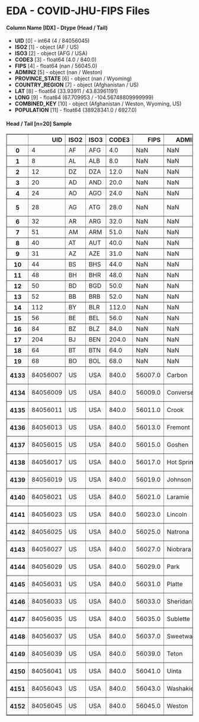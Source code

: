 # EDA - COVID-JHU-FIPS Files 

#### Column Name [IDX] -  Dtype (Head / Tail) 
- **UID** [0] - int64 (4 / 84056045) 
- **ISO2** [1] - object (AF / US) 
- **ISO3** [2] - object (AFG / USA) 
- **CODE3** [3] - float64 (4.0 / 840.0) 
- **FIPS** [4] - float64 (nan / 56045.0) 
- **ADMIN2** [5] - object (nan / Weston) 
- **PROVINCE_STATE** [6] - object (nan / Wyoming) 
- **COUNTRY_REGION** [7] - object (Afghanistan / US) 
- **LAT** [8] - float64 (33.93911 / 43.83961191) 
- **LONG** [9] - float64 (67.709953 / -104.56748809999999) 
- **COMBINED_KEY** [10] - object (Afghanistan / Weston, Wyoming, US) 
- **POPULATION** [11] - float64 (38928341.0 / 6927.0) 



#### Head / Tail [n=20] Sample 

<table border="1" class="dataframe">
  <thead>
    <tr style="text-align: right;">
      <th></th>
      <th>UID</th>
      <th>ISO2</th>
      <th>ISO3</th>
      <th>CODE3</th>
      <th>FIPS</th>
      <th>ADMIN2</th>
      <th>PROVINCE_STATE</th>
      <th>COUNTRY_REGION</th>
      <th>LAT</th>
      <th>LONG</th>
      <th>COMBINED_KEY</th>
      <th>POPULATION</th>
    </tr>
  </thead>
  <tbody>
    <tr>
      <th>0</th>
      <td>4</td>
      <td>AF</td>
      <td>AFG</td>
      <td>4.0</td>
      <td>NaN</td>
      <td>NaN</td>
      <td>NaN</td>
      <td>Afghanistan</td>
      <td>33.939110</td>
      <td>67.709953</td>
      <td>Afghanistan</td>
      <td>38928341.0</td>
    </tr>
    <tr>
      <th>1</th>
      <td>8</td>
      <td>AL</td>
      <td>ALB</td>
      <td>8.0</td>
      <td>NaN</td>
      <td>NaN</td>
      <td>NaN</td>
      <td>Albania</td>
      <td>41.153300</td>
      <td>20.168300</td>
      <td>Albania</td>
      <td>2877800.0</td>
    </tr>
    <tr>
      <th>2</th>
      <td>12</td>
      <td>DZ</td>
      <td>DZA</td>
      <td>12.0</td>
      <td>NaN</td>
      <td>NaN</td>
      <td>NaN</td>
      <td>Algeria</td>
      <td>28.033900</td>
      <td>1.659600</td>
      <td>Algeria</td>
      <td>43851043.0</td>
    </tr>
    <tr>
      <th>3</th>
      <td>20</td>
      <td>AD</td>
      <td>AND</td>
      <td>20.0</td>
      <td>NaN</td>
      <td>NaN</td>
      <td>NaN</td>
      <td>Andorra</td>
      <td>42.506300</td>
      <td>1.521800</td>
      <td>Andorra</td>
      <td>77265.0</td>
    </tr>
    <tr>
      <th>4</th>
      <td>24</td>
      <td>AO</td>
      <td>AGO</td>
      <td>24.0</td>
      <td>NaN</td>
      <td>NaN</td>
      <td>NaN</td>
      <td>Angola</td>
      <td>-11.202700</td>
      <td>17.873900</td>
      <td>Angola</td>
      <td>32866268.0</td>
    </tr>
    <tr>
      <th>5</th>
      <td>28</td>
      <td>AG</td>
      <td>ATG</td>
      <td>28.0</td>
      <td>NaN</td>
      <td>NaN</td>
      <td>NaN</td>
      <td>Antigua and Barbuda</td>
      <td>17.060800</td>
      <td>-61.796400</td>
      <td>Antigua and Barbuda</td>
      <td>97928.0</td>
    </tr>
    <tr>
      <th>6</th>
      <td>32</td>
      <td>AR</td>
      <td>ARG</td>
      <td>32.0</td>
      <td>NaN</td>
      <td>NaN</td>
      <td>NaN</td>
      <td>Argentina</td>
      <td>-38.416100</td>
      <td>-63.616700</td>
      <td>Argentina</td>
      <td>45195777.0</td>
    </tr>
    <tr>
      <th>7</th>
      <td>51</td>
      <td>AM</td>
      <td>ARM</td>
      <td>51.0</td>
      <td>NaN</td>
      <td>NaN</td>
      <td>NaN</td>
      <td>Armenia</td>
      <td>40.069100</td>
      <td>45.038200</td>
      <td>Armenia</td>
      <td>2963234.0</td>
    </tr>
    <tr>
      <th>8</th>
      <td>40</td>
      <td>AT</td>
      <td>AUT</td>
      <td>40.0</td>
      <td>NaN</td>
      <td>NaN</td>
      <td>NaN</td>
      <td>Austria</td>
      <td>47.516200</td>
      <td>14.550100</td>
      <td>Austria</td>
      <td>9006400.0</td>
    </tr>
    <tr>
      <th>9</th>
      <td>31</td>
      <td>AZ</td>
      <td>AZE</td>
      <td>31.0</td>
      <td>NaN</td>
      <td>NaN</td>
      <td>NaN</td>
      <td>Azerbaijan</td>
      <td>40.143100</td>
      <td>47.576900</td>
      <td>Azerbaijan</td>
      <td>10139175.0</td>
    </tr>
    <tr>
      <th>10</th>
      <td>44</td>
      <td>BS</td>
      <td>BHS</td>
      <td>44.0</td>
      <td>NaN</td>
      <td>NaN</td>
      <td>NaN</td>
      <td>Bahamas</td>
      <td>25.025885</td>
      <td>-78.035889</td>
      <td>Bahamas</td>
      <td>393248.0</td>
    </tr>
    <tr>
      <th>11</th>
      <td>48</td>
      <td>BH</td>
      <td>BHR</td>
      <td>48.0</td>
      <td>NaN</td>
      <td>NaN</td>
      <td>NaN</td>
      <td>Bahrain</td>
      <td>26.027500</td>
      <td>50.550000</td>
      <td>Bahrain</td>
      <td>1701583.0</td>
    </tr>
    <tr>
      <th>12</th>
      <td>50</td>
      <td>BD</td>
      <td>BGD</td>
      <td>50.0</td>
      <td>NaN</td>
      <td>NaN</td>
      <td>NaN</td>
      <td>Bangladesh</td>
      <td>23.685000</td>
      <td>90.356300</td>
      <td>Bangladesh</td>
      <td>164689383.0</td>
    </tr>
    <tr>
      <th>13</th>
      <td>52</td>
      <td>BB</td>
      <td>BRB</td>
      <td>52.0</td>
      <td>NaN</td>
      <td>NaN</td>
      <td>NaN</td>
      <td>Barbados</td>
      <td>13.193900</td>
      <td>-59.543200</td>
      <td>Barbados</td>
      <td>287371.0</td>
    </tr>
    <tr>
      <th>14</th>
      <td>112</td>
      <td>BY</td>
      <td>BLR</td>
      <td>112.0</td>
      <td>NaN</td>
      <td>NaN</td>
      <td>NaN</td>
      <td>Belarus</td>
      <td>53.709800</td>
      <td>27.953400</td>
      <td>Belarus</td>
      <td>9449321.0</td>
    </tr>
    <tr>
      <th>15</th>
      <td>56</td>
      <td>BE</td>
      <td>BEL</td>
      <td>56.0</td>
      <td>NaN</td>
      <td>NaN</td>
      <td>NaN</td>
      <td>Belgium</td>
      <td>50.833300</td>
      <td>4.469936</td>
      <td>Belgium</td>
      <td>11589616.0</td>
    </tr>
    <tr>
      <th>16</th>
      <td>84</td>
      <td>BZ</td>
      <td>BLZ</td>
      <td>84.0</td>
      <td>NaN</td>
      <td>NaN</td>
      <td>NaN</td>
      <td>Belize</td>
      <td>17.189900</td>
      <td>-88.497600</td>
      <td>Belize</td>
      <td>397621.0</td>
    </tr>
    <tr>
      <th>17</th>
      <td>204</td>
      <td>BJ</td>
      <td>BEN</td>
      <td>204.0</td>
      <td>NaN</td>
      <td>NaN</td>
      <td>NaN</td>
      <td>Benin</td>
      <td>9.307700</td>
      <td>2.315800</td>
      <td>Benin</td>
      <td>12123198.0</td>
    </tr>
    <tr>
      <th>18</th>
      <td>64</td>
      <td>BT</td>
      <td>BTN</td>
      <td>64.0</td>
      <td>NaN</td>
      <td>NaN</td>
      <td>NaN</td>
      <td>Bhutan</td>
      <td>27.514200</td>
      <td>90.433600</td>
      <td>Bhutan</td>
      <td>771612.0</td>
    </tr>
    <tr>
      <th>19</th>
      <td>68</td>
      <td>BO</td>
      <td>BOL</td>
      <td>68.0</td>
      <td>NaN</td>
      <td>NaN</td>
      <td>NaN</td>
      <td>Bolivia</td>
      <td>-16.290200</td>
      <td>-63.588700</td>
      <td>Bolivia</td>
      <td>11673029.0</td>
    </tr>
    <tr>
      <th>4133</th>
      <td>84056007</td>
      <td>US</td>
      <td>USA</td>
      <td>840.0</td>
      <td>56007.0</td>
      <td>Carbon</td>
      <td>Wyoming</td>
      <td>US</td>
      <td>41.693578</td>
      <td>-106.932608</td>
      <td>Carbon, Wyoming, US</td>
      <td>14800.0</td>
    </tr>
    <tr>
      <th>4134</th>
      <td>84056009</td>
      <td>US</td>
      <td>USA</td>
      <td>840.0</td>
      <td>56009.0</td>
      <td>Converse</td>
      <td>Wyoming</td>
      <td>US</td>
      <td>42.972723</td>
      <td>-105.508185</td>
      <td>Converse, Wyoming, US</td>
      <td>13822.0</td>
    </tr>
    <tr>
      <th>4135</th>
      <td>84056011</td>
      <td>US</td>
      <td>USA</td>
      <td>840.0</td>
      <td>56011.0</td>
      <td>Crook</td>
      <td>Wyoming</td>
      <td>US</td>
      <td>44.588551</td>
      <td>-104.569770</td>
      <td>Crook, Wyoming, US</td>
      <td>7584.0</td>
    </tr>
    <tr>
      <th>4136</th>
      <td>84056013</td>
      <td>US</td>
      <td>USA</td>
      <td>840.0</td>
      <td>56013.0</td>
      <td>Fremont</td>
      <td>Wyoming</td>
      <td>US</td>
      <td>43.041840</td>
      <td>-108.629689</td>
      <td>Fremont, Wyoming, US</td>
      <td>39261.0</td>
    </tr>
    <tr>
      <th>4137</th>
      <td>84056015</td>
      <td>US</td>
      <td>USA</td>
      <td>840.0</td>
      <td>56015.0</td>
      <td>Goshen</td>
      <td>Wyoming</td>
      <td>US</td>
      <td>42.087982</td>
      <td>-104.353474</td>
      <td>Goshen, Wyoming, US</td>
      <td>13211.0</td>
    </tr>
    <tr>
      <th>4138</th>
      <td>84056017</td>
      <td>US</td>
      <td>USA</td>
      <td>840.0</td>
      <td>56017.0</td>
      <td>Hot Springs</td>
      <td>Wyoming</td>
      <td>US</td>
      <td>43.719307</td>
      <td>-108.442317</td>
      <td>Hot Springs, Wyoming, US</td>
      <td>4413.0</td>
    </tr>
    <tr>
      <th>4139</th>
      <td>84056019</td>
      <td>US</td>
      <td>USA</td>
      <td>840.0</td>
      <td>56019.0</td>
      <td>Johnson</td>
      <td>Wyoming</td>
      <td>US</td>
      <td>44.040572</td>
      <td>-106.584517</td>
      <td>Johnson, Wyoming, US</td>
      <td>8445.0</td>
    </tr>
    <tr>
      <th>4140</th>
      <td>84056021</td>
      <td>US</td>
      <td>USA</td>
      <td>840.0</td>
      <td>56021.0</td>
      <td>Laramie</td>
      <td>Wyoming</td>
      <td>US</td>
      <td>41.307025</td>
      <td>-104.688750</td>
      <td>Laramie, Wyoming, US</td>
      <td>99500.0</td>
    </tr>
    <tr>
      <th>4141</th>
      <td>84056023</td>
      <td>US</td>
      <td>USA</td>
      <td>840.0</td>
      <td>56023.0</td>
      <td>Lincoln</td>
      <td>Wyoming</td>
      <td>US</td>
      <td>42.263764</td>
      <td>-110.656400</td>
      <td>Lincoln, Wyoming, US</td>
      <td>19830.0</td>
    </tr>
    <tr>
      <th>4142</th>
      <td>84056025</td>
      <td>US</td>
      <td>USA</td>
      <td>840.0</td>
      <td>56025.0</td>
      <td>Natrona</td>
      <td>Wyoming</td>
      <td>US</td>
      <td>42.961801</td>
      <td>-106.797885</td>
      <td>Natrona, Wyoming, US</td>
      <td>79858.0</td>
    </tr>
    <tr>
      <th>4143</th>
      <td>84056027</td>
      <td>US</td>
      <td>USA</td>
      <td>840.0</td>
      <td>56027.0</td>
      <td>Niobrara</td>
      <td>Wyoming</td>
      <td>US</td>
      <td>43.056077</td>
      <td>-104.475890</td>
      <td>Niobrara, Wyoming, US</td>
      <td>2356.0</td>
    </tr>
    <tr>
      <th>4144</th>
      <td>84056029</td>
      <td>US</td>
      <td>USA</td>
      <td>840.0</td>
      <td>56029.0</td>
      <td>Park</td>
      <td>Wyoming</td>
      <td>US</td>
      <td>44.521575</td>
      <td>-109.585282</td>
      <td>Park, Wyoming, US</td>
      <td>29194.0</td>
    </tr>
    <tr>
      <th>4145</th>
      <td>84056031</td>
      <td>US</td>
      <td>USA</td>
      <td>840.0</td>
      <td>56031.0</td>
      <td>Platte</td>
      <td>Wyoming</td>
      <td>US</td>
      <td>42.132991</td>
      <td>-104.966331</td>
      <td>Platte, Wyoming, US</td>
      <td>8393.0</td>
    </tr>
    <tr>
      <th>4146</th>
      <td>84056033</td>
      <td>US</td>
      <td>USA</td>
      <td>840.0</td>
      <td>56033.0</td>
      <td>Sheridan</td>
      <td>Wyoming</td>
      <td>US</td>
      <td>44.790489</td>
      <td>-106.886239</td>
      <td>Sheridan, Wyoming, US</td>
      <td>30485.0</td>
    </tr>
    <tr>
      <th>4147</th>
      <td>84056035</td>
      <td>US</td>
      <td>USA</td>
      <td>840.0</td>
      <td>56035.0</td>
      <td>Sublette</td>
      <td>Wyoming</td>
      <td>US</td>
      <td>42.765583</td>
      <td>-109.913092</td>
      <td>Sublette, Wyoming, US</td>
      <td>9831.0</td>
    </tr>
    <tr>
      <th>4148</th>
      <td>84056037</td>
      <td>US</td>
      <td>USA</td>
      <td>840.0</td>
      <td>56037.0</td>
      <td>Sweetwater</td>
      <td>Wyoming</td>
      <td>US</td>
      <td>41.659439</td>
      <td>-108.882788</td>
      <td>Sweetwater, Wyoming, US</td>
      <td>42343.0</td>
    </tr>
    <tr>
      <th>4149</th>
      <td>84056039</td>
      <td>US</td>
      <td>USA</td>
      <td>840.0</td>
      <td>56039.0</td>
      <td>Teton</td>
      <td>Wyoming</td>
      <td>US</td>
      <td>43.935225</td>
      <td>-110.589080</td>
      <td>Teton, Wyoming, US</td>
      <td>23464.0</td>
    </tr>
    <tr>
      <th>4150</th>
      <td>84056041</td>
      <td>US</td>
      <td>USA</td>
      <td>840.0</td>
      <td>56041.0</td>
      <td>Uinta</td>
      <td>Wyoming</td>
      <td>US</td>
      <td>41.287818</td>
      <td>-110.547578</td>
      <td>Uinta, Wyoming, US</td>
      <td>20226.0</td>
    </tr>
    <tr>
      <th>4151</th>
      <td>84056043</td>
      <td>US</td>
      <td>USA</td>
      <td>840.0</td>
      <td>56043.0</td>
      <td>Washakie</td>
      <td>Wyoming</td>
      <td>US</td>
      <td>43.904516</td>
      <td>-107.680187</td>
      <td>Washakie, Wyoming, US</td>
      <td>7805.0</td>
    </tr>
    <tr>
      <th>4152</th>
      <td>84056045</td>
      <td>US</td>
      <td>USA</td>
      <td>840.0</td>
      <td>56045.0</td>
      <td>Weston</td>
      <td>Wyoming</td>
      <td>US</td>
      <td>43.839612</td>
      <td>-104.567488</td>
      <td>Weston, Wyoming, US</td>
      <td>6927.0</td>
    </tr>
  </tbody>
</table>